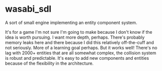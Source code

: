 # wasabi_sdl

A sort of small engine implementing an entity component system.

It's for a game I'm not sure I'm going to make because I don't know if the idea is worth pursuing. I want more depth, perhaps. 
There's probably memory leaks here and there because I did this relatively off-the-cuff and not seriously. More of a learning
goal perhaps. But it works well! There's no lag with 2000+ entities that are all somewhat complex, the collision system is 
robust and predictable. It's easy to add new components and entities because of the flexibility in the architecture. 



